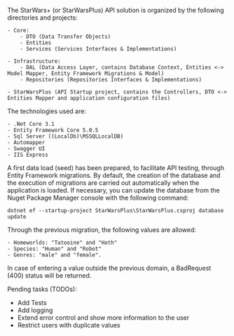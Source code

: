 
The StarWars+ (or StarWarsPlus) API solution is organized by the following directories and projects:

	- Core:
		- DTO (Data Transfer Objects)
		- Entities
		- Services (Services Interfaces & Implementations)

	- Infrastructure:
		- DAL (Data Access Layer, contains Database Context, Entities <-> Model Mapper, Entity Framework Migrations & Model)
		- Repositories (Repositories Interfaces & Implementations)

	- StarWarsPlus (API Startup project, contains the Controllers, DTO <-> Entities Mapper and application configuration files)

The technologies used are:

	- .Net Core 3.1
	- Entity Framework Core 5.0.5
	- Sql Server ((LocalDb)\MSSQLLocalDB)
	- Automapper
	- Swagger UI
	- IIS Express

A first data load (seed) has been prepared, to facilitate API testing, through Entity Framework migrations. By default, the creation of the database and the execution of migrations are carried out automatically when the application is loaded. If necessary, you can update the database from the Nuget Package Manager console with the following command:

	dotnet ef --startup-project StarWarsPlus\StarWarsPlus.csproj database update

Through the previous migration, the following values are allowed:

	- Homeworlds: "Tatooine" and "Hoth"
	- Species: "Human" and "Robot"
	- Genres: "male" and "female".

In case of entering a value outside the previous domain, a BadRequest (400) status will be returned.

Pending tasks (TODOs):

  - Add Tests
  - Add logging
  - Extend error control and show more information to the user
  - Restrict users with duplicate values

